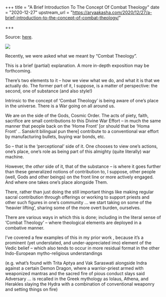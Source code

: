 +++
title = "A Brief Introduction To The Concept Of Combat Theology"
date = "2020-12-27"
upstream_url = "https://aryaakasha.com/2020/12/27/a-brief-introduction-to-the-concept-of-combat-theology/"

+++

Source: [here](https://aryaakasha.com/2020/12/27/a-brief-introduction-to-the-concept-of-combat-theology/).

![](https://aryaakasha.files.wordpress.com/2020/12/kodp-raiding.jpg?w=639)

Recently, we were asked what we meant by “Combat Theology”.

This is a brief (partial) explanation. A more in-depth exposition may be forthcoming.

There’s two elements to it – how we view what we do, and what it is that we actually do. The former part of it, I suppose, is a matter of perspective: the second, one of substance (and also style!)

Intrinsic to the concept of ‘Combat Theology’ is being aware of one’s place in the universe. There is a War going on all around us.

We are on the side of the Gods, Cosmic Order. The acts of piety, faith, sacrifice are small contributions *to* this Divine War Effort – in much the same manner that people back on the ‘Home Front’ \[or should that be ‘Homa Front’ .. Sanskrit bilingual pun there\] contribute to a conventional war effort by manufacturing bullets, buying war bonds, etc.

So – that is the ‘perceptional’ side of it. One chooses to view one’s actions, one’s place, one’s role as being part of this almighty (quite literally) war machine.

However, the *other* side of it, that of the substance – is where it goes further than these generalized notions of contribution to, I suppose, other people (well, Gods and other beings) on the front line or more actively engaged. And where one takes one’s place alongside Them.

There, rather than just doing the still important things like making regular sacral contribution through offerings or working to support priests and other such figures in one’s community … we start taking on some of the ‘heavier lifting’, sharing some of the more overt burden, ourselves.

There are various ways in which this is done; including in the literal sense of ‘Combat Theology’ – where theological elements are deployed in a combative manner.

I’ve covered a few examples of this in my prior work , because it’s a prominent (yet understated, and under-appreciated imo) element of the Vedic belief – which also tends to occur in more residual format in the other Indo-European mytho-religious understandings

(e.g. what’s found with Trita Aptya and Vak Saraswati alongside Indra against a certain Demon Dragon, where a warrior-priest armed with weaponized mantras and the sacred fire of pious conduct slays said Adversary … is recalled in the Greek mythology as Iolaus, Athena, and Herakles slaying the Hydra with a combination of conventional weaponry and setting things on fire)